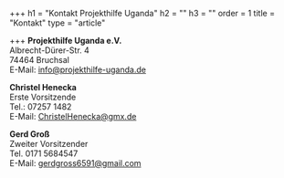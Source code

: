 +++
h1 = "Kontakt Projekthilfe Uganda"
h2 = ""
h3 = ""
order = 1
title = "Kontakt"
type = "article"

+++
**Projekthilfe Uganda e.V.**  
Albrecht-Dürer-Str. 4  
74464 Bruchsal  
E-Mail: [info@projekthilfe-uganda.de](mailto:info@projekthilfe-uganda.de?subject=Informationen&body=)

**Christel Henecka**  
Erste Vorsitzende  
Tel.: 07257 1482  
E-Mail: [ChristelHenecka@gmx.de](mailto:ChristelHenecka@gmx.de)

**Gerd Groß**  
Zweiter Vorsitzender  
Tel. 0171 5684547  
E-Mail: [gerdgross6591@gmail.com](mailto:gerdgross6591@gmail.com)